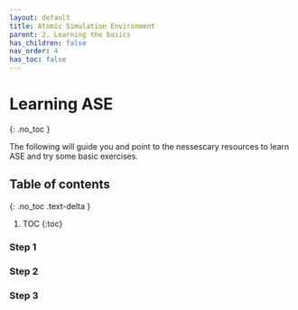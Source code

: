 ```yaml
---
layout: default
title: Atomic Simulation Environment
parent: 2. Learning the basics
has_children: false
nav_order: 4
has_toc: false
---
```


# Learning ASE

{: .no_toc }

The following will guide you and point to the nessescary resources to learn ASE and try some basic exercises.

## Table of contents
{: .no_toc .text-delta }

1. TOC
{:toc}

### Step 1

### Step 2

### Step 3